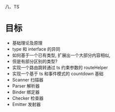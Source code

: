 八、TS

# 目标

- 基础理论及原理
- type 和 interface 的异同
- 如何基于一个已有类型, 扩展出一个大部分内容相似,
- 但是有部分区别的类型?
- 实现一个路由跳转通过 ts 约束参数的 routeHelper
- 实现一个基于 ts 和事件模式的 countdown 基础
- Scanner 扫描器
- Parser 解析器
- Binder 绑定器
- Checker 检查器
- Emitter 发射器
